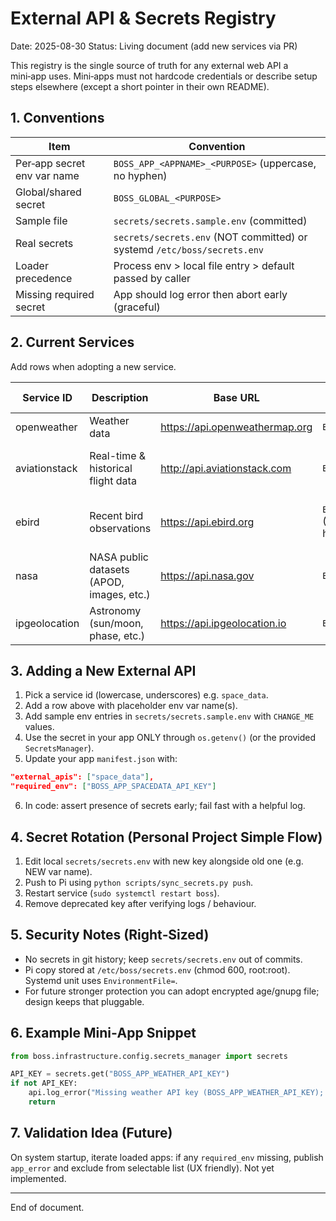 # External API & Secrets Registry

Date: 2025-08-30
Status: Living document (add new services via PR)

This registry is the single source of truth for any external web API a mini‑app uses. Mini‑apps must not hardcode credentials or describe setup steps elsewhere (except a short pointer in their own README).

## 1. Conventions
| Item | Convention |
|------|------------|
| Per‑app secret env var name | `BOSS_APP_<APPNAME>_<PURPOSE>` (uppercase, no hyphen) |
| Global/shared secret | `BOSS_GLOBAL_<PURPOSE>` |
| Sample file | `secrets/secrets.sample.env` (committed) |
| Real secrets | `secrets/secrets.env` (NOT committed) or systemd `/etc/boss/secrets.env` |
| Loader precedence | Process env > local file entry > default passed by caller |
| Missing required secret | App should log error then abort early (graceful) |

## 2. Current Services
Add rows when adopting a new service.

| Service ID | Description | Base URL | Required Env Var(s) | Rate Limit Notes | Test Command Example |
|------------|-------------|----------|---------------------|------------------|---------------------|
| openweather | Weather data | https://api.openweathermap.org | `BOSS_APP_WEATHER_API_KEY` | 60/min free tier | `curl "https://api.openweathermap.org/data/2.5/weather?q=London&appid=$BOSS_APP_WEATHER_API_KEY"` |
| aviationstack | Real-time & historical flight data | http://api.aviationstack.com | `BOSS_APP_AVIATIONSTACK_API_KEY` | 500 req / mo free tier (check account) | `curl "http://api.aviationstack.com/v1/flights?access_key=$BOSS_APP_AVIATIONSTACK_API_KEY&limit=1"` |
| ebird | Recent bird observations | https://api.ebird.org | `BOSS_APP_EBIRD_API_KEY` (passed via X-eBirdApiToken header) | Rate limits undocumented (be conservative) | `curl -H "X-eBirdApiToken: $BOSS_APP_EBIRD_API_KEY" "https://api.ebird.org/v2/data/obs/geo/recent?lat=51.5074&lng=-0.1278&dist=5&maxResults=1"` |
| nasa | NASA public datasets (APOD, images, etc.) | https://api.nasa.gov | `BOSS_APP_NASA_API_KEY` | Varies by endpoint; stay within fair use | `curl "https://api.nasa.gov/planetary/apod?api_key=$BOSS_APP_NASA_API_KEY&count=1"` |
| ipgeolocation | Astronomy (sun/moon, phase, etc.) | https://api.ipgeolocation.io | `BOSS_APP_IPGEO_API_KEY` | Free tier limited (see dashboard) | `curl "https://api.ipgeolocation.io/astronomy?apiKey=$BOSS_APP_IPGEO_API_KEY&lat=51.5074&long=-0.1278"` |

## 3. Adding a New External API
1. Pick a service id (lowercase, underscores) e.g. `space_data`.
2. Add a row above with placeholder env var name(s).
3. Add sample env entries in `secrets/secrets.sample.env` with `CHANGE_ME` values.
4. Use the secret in your app ONLY through `os.getenv()` (or the provided `SecretsManager`).
5. Update your app `manifest.json` with:
```json
"external_apis": ["space_data"],
"required_env": ["BOSS_APP_SPACEDATA_API_KEY"]
```
6. In code: assert presence of secrets early; fail fast with a helpful log.

## 4. Secret Rotation (Personal Project Simple Flow)
1. Edit local `secrets/secrets.env` with new key alongside old one (e.g. NEW var name).
2. Push to Pi using `python scripts/sync_secrets.py push`.
3. Restart service (`sudo systemctl restart boss`).
4. Remove deprecated key after verifying logs / behaviour.

## 5. Security Notes (Right‑Sized)
* No secrets in git history; keep `secrets/secrets.env` out of commits.
* Pi copy stored at `/etc/boss/secrets.env` (chmod 600, root:root). Systemd unit uses `EnvironmentFile=`.
* For future stronger protection you can adopt encrypted age/gnupg file; design keeps that pluggable.

## 6. Example Mini‑App Snippet
```python
from boss.infrastructure.config.secrets_manager import secrets

API_KEY = secrets.get("BOSS_APP_WEATHER_API_KEY")
if not API_KEY:
    api.log_error("Missing weather API key (BOSS_APP_WEATHER_API_KEY); aborting app start")
    return
```

## 7. Validation Idea (Future)
On system startup, iterate loaded apps: if any `required_env` missing, publish `app_error` and exclude from selectable list (UX friendly). Not yet implemented.

---
End of document.
